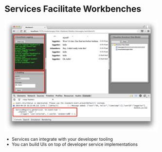 # Services Facilitate Workbenches

![](../img/messages-workbench-marked.png)

* Services can integrate with your developer tooling
* You can build UIs on top of developer service implementations
